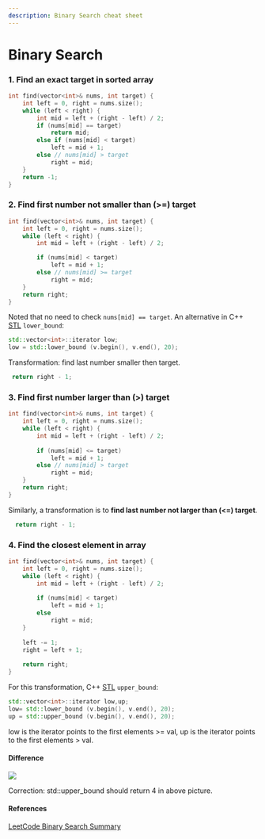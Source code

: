```yaml
---
description: Binary Search cheat sheet
---
```


# Binary Search

### **1. Find an exact target in sorted array**

```cpp
int find(vector<int>& nums, int target) {
    int left = 0, right = nums.size();
    while (left < right) {
        int mid = left + (right - left) / 2;
        if (nums[mid] == target)
            return mid;
        else if (nums[mid] < target) 
            left = mid + 1;
        else // nums[mid] > target
            right = mid;
    }
    return -1;
}
```

### **2. Find first number not smaller than (>=) target**

```cpp
int find(vector<int>& nums, int target) {
    int left = 0, right = nums.size();
    while (left < right) {
        int mid = left + (right - left) / 2;

        if (nums[mid] < target) 
            left = mid + 1;
        else // nums[mid] >= target
            right = mid;
    }
    return right;
}
```

Noted that no need to check `nums[mid] == target`. An alternative in C++ [STL](https://cplusplus.com/reference/algorithm/lower\_bound/) `lower_bound`:

```cpp
std::vector<int>::iterator low;
low = std::lower_bound (v.begin(), v.end(), 20); 
```

Transformation: find last number smaller then target.

```cpp
 return right - 1;
```

### **3. Find first number larger than (>) target**

```cpp
int find(vector<int>& nums, int target) {
    int left = 0, right = nums.size();
    while (left < right) {
        int mid = left + (right - left) / 2;
        
        if (nums[mid] <= target)
            left = mid + 1;
        else // nums[mid] > target
            right = mid;
    }
    return right;
}
```

Similarly, a transformation is to **find last number not larger than (<=) target**.

```cpp
  return right - 1;
```

### 4. Find the closest element in array

```cpp
int find(vector<int>& nums, int target) {
    int left = 0, right = nums.size();
    while (left < right) {
        int mid = left + (right - left) / 2;
        
        if (nums[mid] < target)
            left = mid + 1;
        else 
            right = mid;
    }
    
    left -= 1;
    right = left + 1;
    
    return right;
}
```

For this transformation, C++ [STL](https://cplusplus.com/reference/algorithm/upper\_bound/) `upper_bound`:

```cpp
std::vector<int>::iterator low,up;
low= std::lower_bound (v.begin(), v.end(), 20); 
up = std::upper_bound (v.begin(), v.end(), 20);
```

low is the iterator points to the first elements >= val, up  is the iterator points to the first elements > val.

#### Difference

![](https://user-images.githubusercontent.com/73092222/178014411-a1d023d3-b59e-4115-9c34-b499b2fcb02f.jpg)

Correction: std::upper\_bound should return 4 in above picture.

#### References

[LeetCode Binary Search Summary](https://www.cnblogs.com/grandyang/p/6854825.html)
